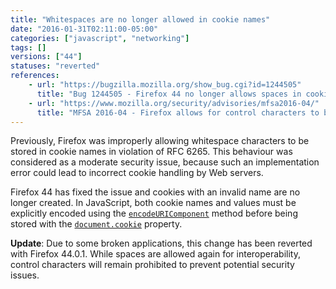 ```yaml
---
title: "Whitespaces are no longer allowed in cookie names"
date: "2016-01-31T02:11:00-05:00"
categories: ["javascript", "networking"]
tags: []
versions: ["44"]
statuses: "reverted"
references:
    - url: "https://bugzilla.mozilla.org/show_bug.cgi?id=1244505"
      title: "Bug 1244505 - Firefox 44 no longer allows spaces in cookie names, breaking some apps"
    - url: "https://www.mozilla.org/security/advisories/mfsa2016-04/"
      title: "MFSA 2016-04 - Firefox allows for control characters to be set in cookie names"
---
```

Previously, Firefox was improperly allowing whitespace characters to be stored in cookie names in violation of RFC 6265. This behaviour was considered as a moderate security issue, because such an implementation error could lead to incorrect cookie handling by Web servers.

Firefox 44 has fixed the issue and cookies with an invalid name are no longer created. In JavaScript, both cookie names and values must be explicitly encoded using the [`encodeURIComponent`](https://developer.mozilla.org/docs/Web/JavaScript/Reference/Global_Objects/encodeURIComponent) method before being stored with the [`document.cookie`](https://developer.mozilla.org/docs/Web/API/Document/cookie) property.

**Update**: Due to some broken applications, this change has been reverted with Firefox 44.0.1. While spaces are allowed again for interoperability, control characters will remain prohibited to prevent potential security issues.
